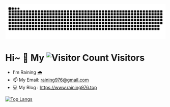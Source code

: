 <picture>
  <source media="(prefers-color-scheme: dark)" srcset="https://raw.githubusercontent.com/raining976/raining976/refs/heads/output/github-contribution-grid-snake-dark.svg">
  <source media="(prefers-color-scheme: light)" srcset="https://raw.githubusercontent.com/raining976/raining976/refs/heads/output/github-contribution-grid-snake.svg">
  <img alt="github contribution grid snake animation" src="https://raw.githubusercontent.com/raining976/raining976/output/github-contribution-grid-snake.svg">
</picture>


# Hi~ 👋 **My** ![Visitor Count](https://profile-counter.glitch.me/yogurt-alpaca/count.svg) **Visitors**

- I'm Raining 🌧️
- 📫 My Email: raining976@gmail.com
- 💻 My Blog : https://www.raining976.top

[![Top Langs](https://github-readme-stats.vercel.app/api/top-langs/?username=raining976&layout=compact)](https://github.com/anuraghazra/github-readme-stats)


